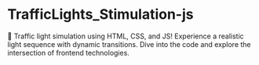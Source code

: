 # TrafficLights_Stimulation-js
🚦 Traffic light simulation using HTML, CSS, and JS! Experience a realistic light sequence with dynamic transitions. Dive into the code and explore the intersection of frontend technologies. 
